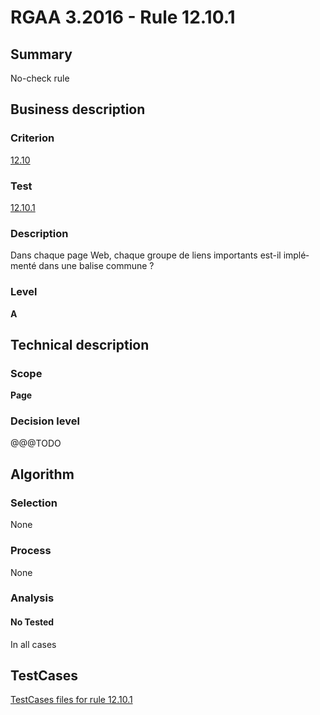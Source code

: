 # RGAA 3.2016 - Rule 12.10.1

## Summary
No-check rule


## Business description

### Criterion
[12.10](http://references.modernisation.gouv.fr/rgaa-accessibilite/criteres.html#crit-12-10)

### Test
[12.10.1](http://references.modernisation.gouv.fr/rgaa-accessibilite/criteres.html#test-12-10-1)

### Description
<div lang="fr">Dans chaque page Web, chaque groupe de liens importants est-il impl&#xE9;ment&#xE9; dans une balise commune&nbsp;?</div>

### Level
**A**


## Technical description

### Scope
**Page**

### Decision level
@@@TODO


## Algorithm

### Selection
None

### Process
None

### Analysis

#### No Tested
In all cases


##  TestCases

[TestCases files for rule 12.10.1](https://github.com/Asqatasun/Asqatasun/tree/RGAA_3.2016/rules/rules-rgaa3.2016/src/test/resources/testcases/rgaa32016/Rgaa32016Rule121001/)


